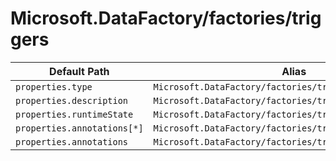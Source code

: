 # Microsoft.DataFactory/factories/triggers

| Default Path | Alias |
|---|---|
| `properties.type` | `Microsoft.DataFactory/factories/triggers/type` |
| `properties.description` | `Microsoft.DataFactory/factories/triggers/description` |
| `properties.runtimeState` | `Microsoft.DataFactory/factories/triggers/runtimeState` |
| `properties.annotations[*]` | `Microsoft.DataFactory/factories/triggers/annotations[*]` |
| `properties.annotations` | `Microsoft.DataFactory/factories/triggers/annotations` |

